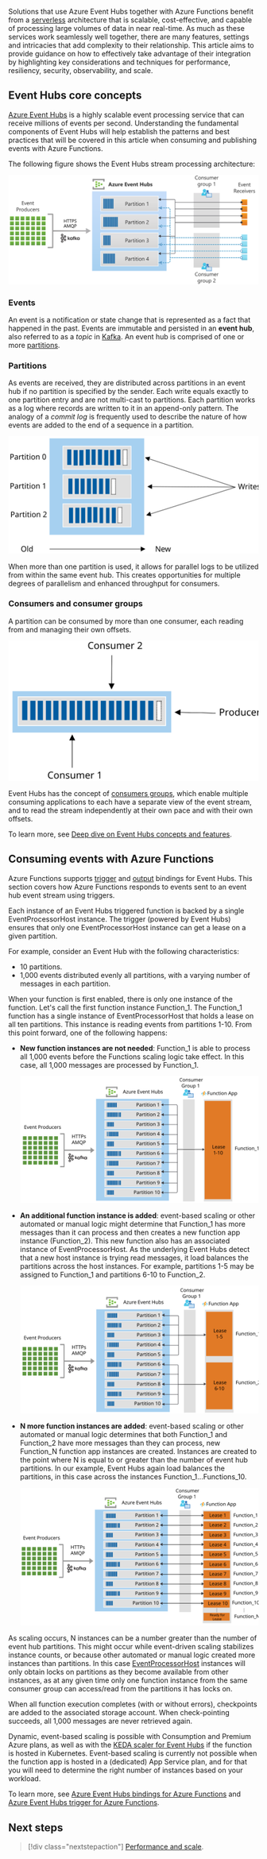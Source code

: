 Solutions that use Azure Event Hubs together with Azure Functions benefit from a [serverless](https://azure.microsoft.com/solutions/serverless/) architecture that is scalable, cost-effective, and capable of processing large volumes of data in near real-time. As much as these services work seamlessly well together, there are many features, settings and intricacies that add complexity to their relationship. This article aims to provide guidance on how to effectively take advantage of their integration by highlighting key considerations and techniques for performance, resiliency, security, observability, and scale.

## Event Hubs core concepts

[Azure Event Hubs](https://azure.microsoft.com/services/event-hubs/) is a highly scalable event processing service that can receive millions of events per second. Understanding the fundamental components of Event Hubs will help establish the patterns and best practices that will be covered in this article when consuming and publishing events with Azure Functions.

The following figure shows the Event Hubs stream processing architecture:

![Event Hubs architecture](./images/event_hubs_architecture.svg)

### Events

An event is a notification or state change that is represented as a fact that happened in the past. Events are immutable and persisted in an **event hub**, also referred to as a *topic* in [Kafka](https://kafka.apache.org/). An event hub is comprised of one or more
[partitions](//azure/event-hubs/event-hubs-features#partitions).

### Partitions

As events are received, they are distributed across partitions in an event hub if no partition is specified by the sender. Each write equals exactly to one partition entry and are not multi-cast to partitions. Each partition works as a log where records are written to it in an append-only pattern. The analogy of a *commit log* is frequently used to describe the nature of how events are added to the end of a sequence in a partition.

![Writing to partitions](./images/event_hubs_partition_writes.svg)

When more than one partition is used, it allows for parallel logs to be utilized from within the same event hub. This creates opportunities for multiple degrees of parallelism and enhanced throughput for consumers.

### Consumers and consumer groups

A partition can be consumed by more than one consumer, each reading from and managing their own offsets.

![Partition consumers](./images/event_hubs_partition_consumers.svg)

Event Hubs has the concept of [consumers groups](/azure/event-hubs/event-hubs-features#consumer-groups), which enable multiple consuming applications to each have a separate view of the event stream, and to read the stream independently at their own pace and with their own offsets.

To learn more, see [Deep dive on Event Hubs concepts and features](/azure/event-hubs/event-hubs-features).

## Consuming events with Azure Functions

Azure Functions supports [trigger](/azure/azure-functions/functions-bindings-event-hubs-trigger) and [output](/azure/azure-functions/functions-bindings-event-hubs-output) bindings for Event Hubs. This section covers how Azure Functions responds to events sent to an event hub event stream using triggers.

Each instance of an Event Hubs triggered function is backed by a single EventProcessorHost instance. The trigger (powered by Event Hubs) ensures that only one EventProcessorHost instance can get a lease on a given partition.

For example, consider an Event Hub with the following characteristics:

- 10 partitions.
- 1,000 events distributed evenly all partitions, with a varying number of
    messages in each partition.

When your function is first enabled, there is only one instance of the function. Let's call the first function instance Function\_1. The Function\_1 function has a single instance of EventProcessorHost that holds a lease on all ten partitions. This instance is reading events from partitions 1-10. From this point forward, one of the following happens:

- **New function instances are not needed**: Function\_1 is able to process all 1,000 events before the Functions scaling logic take effect. In this case, all 1,000 messages are processed by Function\_1.

    ![Event Hubs and Functions single instance](./images/event_hubs_functions.svg)

- **An additional function instance is added**: event-based scaling or other automated or manual logic might determine that Function\_1 has more messages than it can process and then creates a new function app instance (Function\_2). This new function also has an associated instance of EventProcessorHost. As the underlying Event Hubs detect that a new host instance is trying read messages, it load balances the partitions across the host instances. For example, partitions 1-5 may be assigned to Function\_1 and partitions 6-10 to Function\_2.

    ![Event Hubs and Functions with two instances](./images/event_hubs_functions_two_instances.svg)

- **N more function instances are added**: event-based scaling or other automated or manual logic determines that both Function\_1 and Function\_2 have more messages than they can process, new Function\_N function app instances are created. Instances are created to the point where N is equal to or greater than the number of event hub partitions. In our example, Event Hubs again load balances the partitions, in this case across the instances Function\_1...Functions\_10.

    ![Event Hubs and Functions with multiple instances](./images/event_hubs_functions_n_instances.svg)

As scaling occurs, N instances can be a number greater than the number of event hub partitions. This might occur while event-driven scaling stabilizes instance counts, or because other automated or manual logic created more instances than partitions. In this case [EventProcessorHost](/dotnet/api/microsoft.azure.eventhubs.processor) instances will only obtain locks on partitions as they become available from other instances, as at any given time only one function instance from the same consumer group can access/read from the partitions it has locks on.

When all function execution completes (with or without errors), checkpoints are added to the associated storage account. When check-pointing succeeds, all 1,000 messages are never retrieved again.

Dynamic, event-based scaling is possible with Consumption and Premium Azure plans, as well as with the [KEDA scaler for Event Hubs](https://keda.sh/docs/2.2/scalers/azure-event-hub/) if the function is hosted in Kubernetes. Event-based scaling is currently not possible when the function app is hosted in a (dedicated) App Service plan, and for that you will need to determine the right number of instances based on your workload.

To learn more, see [Azure Event Hubs bindings for Azure Functions](/azure/azure-functions/functions-bindings-event-hubs) and [Azure Event Hubs trigger for Azure Functions](/azure/azure-functions/functions-bindings-event-hubs-trigger).

## Next steps

> [!div class="nextstepaction"]
> [Performance and scale](./performance-scale.md).
